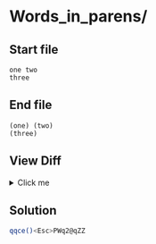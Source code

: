 # Words_in_parens/
## Start file
```
one two
three
```
## End file
```
(one) (two)
(three)
```
## View Diff
<details><summary>Click me</summary>

```
1,2c1,2
< one two
< three
---
> (one) (two)
> (three)
```
</details>

## Solution
```sh
qqce()<Esc>PWq2@qZZ
```
